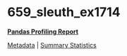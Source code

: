 # 659_sleuth_ex1714

[**Pandas Profiling Report**](../docs_sources/profile/659_sleuth_ex1714.html)

[Metadata](metadata.yaml) | [Summary Statistics](summary_stats.csv)

